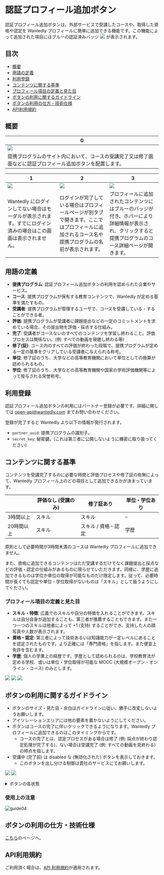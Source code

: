 # 認証プロフィール追加ボタン

認証プロフィール追加ボタンは、外部サービスで受講したコースや、取得した資格や認定を Wantedly プロフィールに簡単に追加できる機能です。この機能によって追加された項目にはブルーの認証済みバッジ ![](https://user-images.githubusercontent.com/1695538/65229927-00bb3180-db08-11e9-81a8-9ee9d88d0feb.png)
が表示されます。

## 目次

- [概要](#概要)
- [用語の定義](#用語の定義)
- [利用登録](#利用登録)
- [コンテンツに関する基準](#コンテンツに関する基準)
- [プロフィール項目の定義と見た目](#プロフィール項目の定義と見た目)
- [ボタンの利用に関するガイドライン](#ボタンの利用に関するガイドライン)
- [ボタンの利用の仕方・技術仕様](./spec.md)
- [API利用規約](#API利用規約)

## 概要

| 0 |
|---|
| ![](https://user-images.githubusercontent.com/1695538/69302115-ef9fb580-0c5b-11ea-8133-f4cf4277bd90.png) |
| 提携プログラムのサイト内において、コースの受講完了又は修了画面などに認証プロフィール追加ボタンを配置します。 |

| 1 | 2 | 3 |
|---|---|---|
| ![](https://user-images.githubusercontent.com/47021579/65135162-6a700880-da40-11e9-978a-ef9f32a93c1a.png) | ![](https://user-images.githubusercontent.com/1695538/69302117-ef9fb580-0c5b-11ea-9b8a-37b30a101c67.png) | ![](https://user-images.githubusercontent.com/47021579/65135080-4ad8e000-da40-11e9-93b3-a8434cfdc53a.png) |
| Wantedly にログインしてない場合はモーダルが表示されます。すでにログイン済みの場合はこの画面は表示されません。 | ログインが完了している場合はプロフィールページが別タブで開きます。ここではプロフィールに追加されるコース名や提携プログラムの名前が表示されます。 | プロフィールに追加されたコンテンツにはブルーのバッジが付き、ホバーにより詳細情報が表示され、クリックすると提携プログラムのコース詳細ページが開きます。 |

## 用語の定義

- **提携プログラム**: 認証プロフィール追加ボタンの利用を認められた企業やサービス。
- **コース**: 提携プログラムが保有する教育コンテンツで、Wantedly が定める基準を満たすもの。
- **受講者**: 提携プログラムが管理するユーザで、コースを受講している・することができる者。
- **評価**: 提携プログラムが受講者に課題提出などの一定のコミットメントを求めている場合、その提出物を評価・採点する仕組み。
- **完了**: 受講者がコースないのすべてのコンテンツを学習し終わること。評価プロセスは関係ない。(例: すべての動画を視聴し終わる等)
- **修了(証)**: コース内のすべての評価が終わった段階で、提携プログラムが定める一定の基準をクリアしている受講者に与えられる称号。
- **単位**: 修了証のうち、大学などの高等教育機関において単位としての換算が認められるもの。
- **学位**: 修了証のうち、大学などの高等教育機関や国家の学術評価機関等によって授与される栄誉称号。

## 利用登録

認証プロフィール追加ボタンの利用にはパートナー登録が必要です。詳細に関しては [open-api@wantedly.com](mailto:open-api@wantedly.com) までお問い合わせください。

登録が完了すると Wantedly より以下の情報が発行されます。

- `partner_uuid`: 提携プログラムの識別子。
- `secret_key`: 秘密鍵。(これは第三者に公開しないように機密に取り扱ってください)

## コンテンツに関する基準

コンテンツを受講完了するのに必要な時間と評価プロセスや修了証の有無によって、Wantedly プロフィール上のどの項目として追加できるかが決まっています。

| | 評価なし (受講のみ) | 修了証あり | 単位・学位あり |
|---|---|---|---|
| 3時間以上 | スキル | スキル | – |
| 20時間以上 | スキル | スキル / 資格・認定 | 学歴 |

原則として必要時間が3時間未満のコースは Wantedly プロフィールに追加できません。

また、資格に追加できるコンテンツはただ受講するだけでなく課題提出と採点などの評価・認定の仕組みがあるものに限らせていただきます。同様に、学歴に追加できるものは学位か単位の取得が可能なものだけ限定します。従って、必要時間が長くても認定や単位・学位取得がないものは「スキル」として扱うようにしてください。

### プロフィール項目の定義と見た目

- **スキル・特徴**: 広義でのスキルや自分の特徴を入れることができます。スキルは自分自身が追加することも、第三者が推薦することもできます。また一つ一つのスキルは他者によって +1 (支持) することができ、支持した人の顔写真や人数が表示されます。
- **資格・認定**: 第三者によって技術あるいは知識能力が一定レベルにあることを認定されたものです。より正確には「専門資格」を指します。また便宜上免許を含むます。
- **学歴**: 個人の学業上の経歴です。学歴として認められるのは、学校教育法が定める学校、或いは単位・学位取得が可能な MOOC (大規模オープン・オンライン・コース) のみとします。

![](https://user-images.githubusercontent.com/47021579/65134835-ecabfd00-da3f-11e9-92e1-686c8b046d54.png)
![](https://user-images.githubusercontent.com/47021579/65134836-ecabfd00-da3f-11e9-9e42-c3e92199ebbf.png)
![](https://user-images.githubusercontent.com/47021579/65134837-ecabfd00-da3f-11e9-9cac-0e174b99d739.png)

## ボタンの利用に関するガイドライン

- ボタンのサイズ・見た目・余白はガイドラインに従い、勝手に改変しないようお願いします。
- アイソレーションエリアには他の要素を置かないようにしてください。
- ボタンはコースの完了に伴いクリックできるようになります。Wantedly プロフィールに追加できるのはこのタイミングからです。
  - コースの完了とは、認定プロセスがある場合は修了 (例: 採点が終わり認定処理が完了する)、ない場合は受講完了 (例: すべての動画を見終わる) の時点を指します。
- 受講中 (完了前) は disabled な (無効化された) ボタンを表示しておきます。
  - このボタンを出し分ける制御は貴社のサービスにてお願いします。

![](https://user-images.githubusercontent.com/1695538/65569861-f5e61e00-df99-11e9-8f8b-42ddfef3f6da.png)
![](https://user-images.githubusercontent.com/47021579/65230380-bc7c6100-db08-11e9-9eda-8b35828a3a32.png)

<details><summary>ボタンの各状態</summary>

![](https://user-images.githubusercontent.com/47021579/65134841-ed449380-da3f-11e9-8521-dcf78fe1f8c4.png)

</details>

### 使用上の注意

![guide04](https://user-images.githubusercontent.com/47021579/65134844-ee75c080-da3f-11e9-8ecf-95db30fc2222.png)

## ボタンの利用の仕方・技術仕様

[こちら](./spec.md)のページへ。

## API利用規約

ご利用頂く場合は、[API 利用規約](https://service-terms.wantedly.com/open_api/ja_JP)が適用されます。
